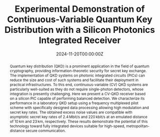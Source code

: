 ---
title: "Experimental Demonstration of Continuous-Variable Quantum Key Distribution with a Silicon Photonics Integrated Receiver"
authors:
- nanoy
- Luis Trigo Vidarte
- Matteo Schiavon
- Laurent Vivien
- Baptiste Gouraud
- Philippe Grangier
- Amine Rhouni
- Eleni Diamanti

date: "2024-11-20T00:00:00Z"
doi: "10.1364/OPTICAQ.534699"

# Schedule page publish date (NOT publication's date).
publishDate: "2024-11-20T00:00:00Z"

# Publication type.
# Accepts a single type but formatted as a YAML list (for Hugo requirements).
# Enter a publication type from the CSL standard.
publication_types: ["article-journal"]

# Publication name and optional abbreviated publication name.
publication: "Optica Quantum 2, 428-437 (2024)."
publication_short: ""

abstract: Quantum key distribution (QKD) is a prominent application in the field of quantum cryptography, providing information-theoretic security for secret key exchange. The implementation of QKD systems on photonic integrated circuits (PICs) can reduce the size and cost of such systems and facilitate their deployment in practical infrastructures. To this end, continuous-variable (CV) QKD systems are particularly well-suited as they do not require single-photon detectors, whose integration is presently challenging. Here we present a CV-QKD receiver based on a silicon PIC capable of performing balanced detection. We characterize its performance in a laboratory QKD setup using a frequency multiplexed pilot scheme with specifically designed data processing allowing high modulation and secret key rates. The obtained excess noise values are compatible with asymptotic secret key rates of 2.4 Mbit/s and 220 kbit/s at an emulated distance of 10 km and 23 km, respectively. These results demonstrate the potential of this technology toward fully integrated devices suitable for high-speed, metropolitan-distance secure communication.

# Summary. An optional shortened abstract.
summary: 
tags:
  - CV-QKD
featured: true

# links:
# - name: ""
#   url: ""
url_pdf: https://opg.optica.org/opticaq/viewmedia.cfm?uri=opticaq-2-6-428&seq=0
url_code: ''
url_dataset: ''
url_poster: ''
url_project: ''
url_slides: ''
url_source: ''
url_video: ''

# Featured image
# To use, add an image named `featured.jpg/png` to your page's folder. 
image:
  caption: 'Zoomed picture of the wirebonded chip.'
  focal_point: ""
  preview_only: false

# Associated Projects (optional).
#   Associate this publication with one or more of your projects.
#   Simply enter your project's folder or file name without extension.
#   E.g. `internal-project` references `content/project/internal-project/index.md`.
#   Otherwise, set `projects: []`.
projects: []

# Slides (optional).
#   Associate this publication with Markdown slides.
#   Simply enter your slide deck's filename without extension.
#   E.g. `slides: "example"` references `content/slides/example/index.md`.
#   Otherwise, set `slides: ""`.
slides: 
---